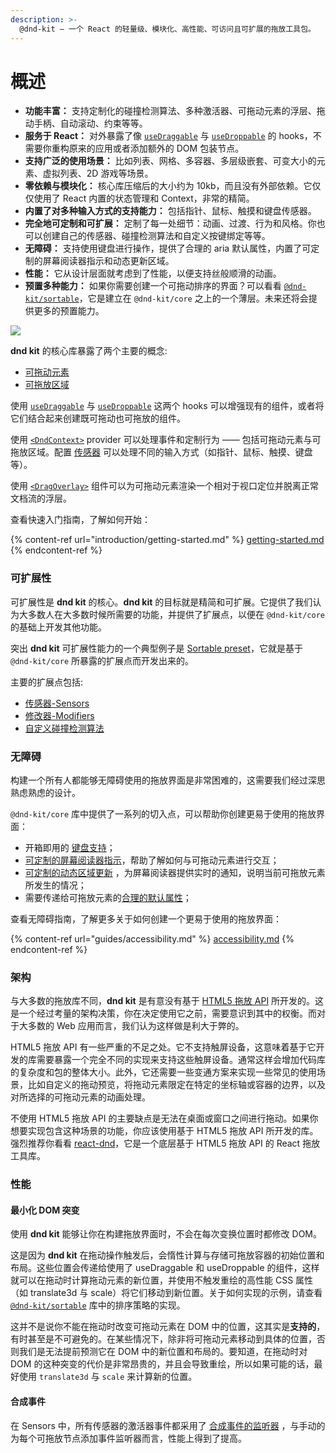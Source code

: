 ```yaml
---
description: >-
  @dnd-kit – 一个 React 的轻量级、模块化、高性能、可访问且可扩展的拖放工具包。
---
```


# 概述

- **功能丰富：** 支持定制化的碰撞检测算法、多种激活器、可拖动元素的浮层、拖动手柄、自动滚动、约束等等。
- **服务于 React：** 对外暴露了像 [`useDraggable`](api-documentation/draggable/usedraggable.md) 与 [`useDroppable`](api-documentation/droppable/usedroppable.md) 的 hooks，不需要你重构原来的应用或者添加额外的 DOM 包装节点。
- **支持广泛的使用场景：** 比如列表、网格、多容器、多层级嵌套、可变大小的元素、虚拟列表、2D 游戏等场景。
- **零依赖与模块化：** 核心库压缩后的大小约为 10kb，而且没有外部依赖。它仅仅使用了 React 内置的状态管理和 Context，非常的精简。
- **内置了对多种输入方式的支持能力：** 包括指针、鼠标、触摸和键盘传感器。
- **完全地可定制和可扩展：** 定制了每一处细节：动画、过渡、行为和风格。你也可以创建自己的传感器、碰撞检测算法和自定义按键绑定等等。
- **无障碍：** 支持使用键盘进行操作，提供了合理的 aria 默认属性，内置了可定制的屏幕阅读器指示和动态更新区域。
- **性能：** 它从设计层面就考虑到了性能，以便支持丝般顺滑的动画。
- **预置多种能力：** 如果你需要创建一个可拖动排序的界面？可以看看 [`@dnd-kit/sortable`](presets/sortable/)，它是建立在 `@dnd-kit/core` 之上的一个薄层。未来还将会提供更多的预置能力。

![](.gitbook/assets/concepts-illustration-large.svg)

**dnd kit** 的核心库暴露了两个主要的概念:

- [可拖动元素](api-documentation/draggable/)
- [可拖放区域](api-documentation/droppable/)

使用 [`useDraggable`](api-documentation/draggable/usedraggable.md) 与 [`useDroppable`](api-documentation/droppable/usedroppable.md) 这两个 hooks 可以增强现有的组件，或者将它们结合起来创建既可拖动也可拖放的组件。

使用 [`<DndContext>`](api-documentation/context-provider/) provider 可以处理事件和定制行为 —— 包括可拖动元素与可拖放区域。配置 [传感器](api-documentation/sensors/) 可以处理不同的输入方式（如指针、鼠标、触摸、键盘等）。

使用 [`<DragOverlay>`](api-documentation/draggable/drag-overlay.md) 组件可以为可拖动元素渲染一个相对于视口定位并脱离正常文档流的浮层。

查看快速入门指南，了解如何开始：

{% content-ref url="introduction/getting-started.md" %}
[getting-started.md](introduction/getting-started.md)
{% endcontent-ref %}

### 可扩展性

可扩展性是 **dnd kit** 的核心。**dnd kit** 的目标就是精简和可扩展。它提供了我们认为大多数人在大多数时候所需要的功能，并提供了扩展点，以便在 `@dnd-kit/core` 的基础上开发其他功能。

突出 **dnd kit** 可扩展性能力的一个典型例子是 [Sortable preset](presets/sortable/)，它就是基于 `@dnd-kit/core` 所暴露的扩展点而开发出来的。

主要的扩展点包括:

- [传感器-Sensors](api-documentation/sensors/)
- [修改器-Modifiers](api-documentation/modifiers.md)
- [自定义碰撞检测算法](api-documentation/context-provider/collision-detection-algorithms.md#custom-collision-detection-strategies)

### 无障碍

构建一个所有人都能够无障碍使用的拖放界面是非常困难的，这需要我们经过深思熟虑熟虑的设计。

`@dnd-kit/core` 库中提供了一系列的切入点，可以帮助你创建更易于使用的拖放界面：

- 开箱即用的 [键盘支持](api-documentation/sensors/keyboard.md)；
- [可定制的屏幕阅读器指示](guides/accessibility.md#screen-reader-instructions)，帮助了解如何与可拖动元素进行交互；
- [可定制的动态区域更新](guides/accessibility.md#screen-reader-announcements-using-live-regions) ，为屏幕阅读器提供实时的通知，说明当前可拖放元素所发生的情况；
- 需要传递给可拖放元素的[合理的默认属性](api-documentation/draggable/usedraggable.md#attributes)；

查看无障碍指南，了解更多关于如何创建一个更易于使用的拖放界面：

{% content-ref url="guides/accessibility.md" %}
[accessibility.md](guides/accessibility.md)
{% endcontent-ref %}

### 架构

与大多数的拖放库不同，**dnd kit** 是有意没有基于 [HTML5 拖放 API](https://developer.mozilla.org/en-US/docs/Web/API/HTML_Drag_and_Drop_API) 所开发的。这是一个经过考量的架构决策，你在决定使用它之前，需要意识到其中的权衡。而对于大多数的 Web 应用而言，我们认为这样做是利大于弊的。

HTML5 拖放 API 有一些严重的不足之处。它不支持触屏设备，这意味着基于它开发的库需要暴露一个完全不同的实现来支持这些触屏设备。通常这样会增加代码库的复杂度和包的整体大小。此外，它还需要一些变通方案来实现一些常见的使用场景，比如自定义的拖动预览，将拖动元素限定在特定的坐标轴或容器的边界，以及对所选择的可拖动元素的动画处理。

不使用 HTML5 拖放 API 的主要缺点是无法在桌面或窗口之间进行拖动。如果你想要实现包含这种场景的功能，你应该使用基于 HTML5 拖放 API 所开发的库。强烈推荐你看看 [react-dnd](https://github.com/react-dnd/react-dnd/)，它是一个底层基于 HTML5 拖放 API 的 React 拖放工具库。

### 性能

#### **最小化 DOM 突变**

使用 **dnd kit** 能够让你在构建拖放界面时，不会在每次变换位置时都修改 DOM。

这是因为 **dnd kit** 在拖动操作触发后，会惰性计算与存储可拖放容器的初始位置和布局。这些位置会传递给使用了 useDraggable 和 useDroppable 的组件，这样就可以在拖动时计算拖动元素的新位置，并使用不触发重绘的高性能 CSS 属性（如 translate3d 与 scale）将它们移动到新位置。关于如何实现的示例，请查看 [`@dnd-kit/sortable`](presets/sortable/) 库中的排序策略的实现。

这并不是说你不能在拖动时改变可拖动元素在 DOM 中的位置，这其实是**支持的**，有时甚至是不可避免的。在某些情况下，除非将可拖动元素移动到具体的位置，否则我们是无法提前预测它在 DOM 中的新位置和布局的。要知道，在拖动时对 DOM 的这种突变的代价是非常昂贵的，并且会导致重绘，所以如果可能的话，最好使用 `translate3d` 与 `scale` 来计算新的位置。

#### 合成事件

在 Sensors 中，所有传感器的激活器事件都采用了 [合成事件的监听器](https://reactjs.org/docs/events.html) ，与手动的为每个可拖放节点添加事件监听器而言，性能上得到了提高。
